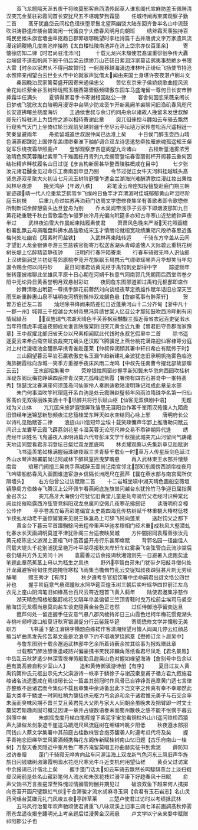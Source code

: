 <!-- { "loadSidebar": true } -->
　　双飞龙劒隔天涯五夜干将映莫邪客自西清传起草人谁东阁代宣麻防差玉佩聨清汉突兀金茎驻彩霞囘首长安犹尺五不堪魂梦到霜笳
　　任城待闸再柬龚观察子勤二首
　　髙牙犹矗岱云间松色徂徕堕翠鬟北望燕幽饶大陆东回齐鲁半名山中流鼓吹洪涛静逺岸楼台碧海闲一代循良宁乆借春风明月向朝班
　　绣斧霜天羡独持百城民吏候朱旗宫墙曲阜抠趋日郡郭琅琊眺望时李杜诗篇千古并唐虞文字万家遗风流漫诧铜鞮絶几度南池岸接防【太白楼杜陵南池并在济上岱宗亦仅百里余】
　　寄懐徐防知二律【时君尚驻淮沛问】
　　十载元龙兴未頽使君髙谊重徘徊争传大纛台端借不道孤帆阙下囘千仞吕梁云缥缈万山芒砀日萦洄浮家莫话鸱夷事愁絶乡书限大雷【时余以家君乆不得问故暂归】一舸晨移越海濆边淮林叶正纷纭飞扬使节持沧水憔悴亲闱望白云世业乆传中论就家声犹借太闻由来国士身堪许夜夜湛卢刷斗文
　　桑园晚泊民家篱菊盛开因寄宋通侯忠父
　　苦忆东京宋子侯娇娆歌曲擅风流金花灿烂萦金谷玉树玲珑照玉楼西第壶觞频啸傲东园车马盛淹留一尊何日长安市醉揷霜华任满头
　　夏镇得家君手书寄谢相国赵公一律
　　客舎何因恋采薇亲闱长日梦魂飞犹欣太白陪明月漫讶中台隔少防龙衮乍开新鳯阙羊裘聊问旧渔矶春风咫尺长安道拂曙兰桡度海圻
　　王通侯世叔与余订约同舟余以诸故人挽留未发世叔解缆先行特驻济上为岱宗之游以相待寄谢此章
　　突兀徂徕控斗躔如云车骑去飘然行窥紫气天门上坐倚红轮日观前吴越封疆千垒尽云亭坛壝万家传苍松百尺遥相迓一笑秦皇避雨年
　　舟抵留城追世叔説仲闻已达淮上矣
　　十日侯门醉玉壶西山晴色满燕都蹉跎上国停车盖缥缈秦淮下舳舻调合双龙诗思逺愁牵独雁旅魂孤遥知王粲従军乐绕夜霜华照鹿卢
　　登邹观察彦吉鬯阁望九龙诸山
　　古桧新篁浥雾浓芳池晴色照芙蓉雕栏紫翠飞千雉画栋丹青列九龙搦管登坛春雪丽衔杯开阁暮云重何因结社精庐畔杖履名山日过従【彦吉构新居甚华整晋陵胜概咸在目中】
　　七夕张汝元诸君醵金见过命乐工奏南剧申旦乃别
　　令节过従正女牛天河斜挂越城头髙贤总逐双星聚大火初当七月流玉树阶庭懐乍遣金兰湖海兴难酬清歌烂漫红妆出秉烛风林尽夜游
　　挽吴鸿胪【年政八秩】
　　彩笔淩云帝座知投簮旋赴鹿门期三朝宦迹疎靖一代人伦重紫芝鹤驾乍飞缑岭日鱼竿才弃渭濵时佳城郁郁黄山畔泪尽阶庭玉树枝
　　后重九舟过姑苏再泊葑门访周文学懋修夜集坐有善歌者即令歌懋修所制新词余醉憩斋头达旦登舟为别
　　乔木吴阊带浅莎子云亭下即烟波那知九日黄花艳重聴千秋白雪歌霜色乍侵罗袂冷月光偏向玳筵多亦知古寺寒山近愁絶钟声夜半过
　　武林夜泊雪大作晨起柬陆履素使君
　　萧萧风色晚来严淅天花照画檐粉署乱飘云母屑雕盘斜拂水晶盐歌成宋玉才情丽论就桓宽政绩廉咫尺段桥春思近蚤梅何处吐幽岩【履素时司盐铁】
　　入武林再柬陆转运
　　千骑东方皁盖从云间才望旧人龙金银佛寺游三竺盐铁官衙寄万松送客湖头青嶂逺懐人天际碧云重桃花树树长堤上忆醉精蓝静夜钟
　　汪明府行春阡陌寄柬
　　行春车骑寂无哗人识仙郎上汉槎谿涧芝兰初绽萼郊原桃李竞开花飘飖玉舄携云气缥缈瑶琴弄月华却笑当年勾漏令赐金何以问丹砂
　　夏日同诸君访黄元枢于禹钧刺史邸得中字
　　踪迹频年怅转蓬披襟聊此坐雄风平原十日心期在河朔千秋意气同南郭几凭朝雨后西堂帘巻夕阳中无论异日黄香誉明月双悬射彩虹
　　夜同詹东图邵道卿过禹钧元枢邸即席作
　　妙舞清歌出玳筵一尊携手醉花前藜然刘向谈经夜草定扬雄作赋年话旧总深天竺雨烹新重醉惠山泉不堪明夜河桥别憔悴双龙劒色悬【詹癖茗事有醉茶轩】
　　贺曽方伯迁左二首
　　灿烂除书绛阙来防差红日近蓬莱河山十二分齐甸【浙中凡十一郡一州】城郭三千控越台大树帝思冯异绩甘棠人忆召公才那知鼓吹西泠畔剰有闲情赋緑苔
　　双旌瑞气浓湖天晴色半芙蓉枫宸黼黻三孤近薇省衣冠百吏従瀔水当年符借虎丰城遥夜劒成龙谁言陜服棠阴旧突兀黄金近九重【曽君旧守吾郡而家豫章】王中叔擢北部归省天台以尺素相闻赋此代饯时永叔乞假里中二首
　　除书遥逐夏云来希白斋空赋浪裁突兀螭头还汉殿飞腾骥足上燕台桃花满路迎仙客棣萼分庭对上材烂漫瑶池金醴熟早携青雀赴蓬莱【仲叔倅润顔其署中轩曰希白有赋传于时】
　　三山回望暮云平岩石嬴镌傲吏名玉漏乍趋新建礼金波犹恋旧承明帆拖雾色临沧海斾拥霞标向赤城一笑季方重握手夜床风雨二龙鸣【中叔先任南曹今擢北部故颔聨云云】
　　王水部招集署中
　　荧煌银烛照窗纱握手新知鬓未华忽向西园吹桂树浑疑东阁玩梅花峥嵘四岳排青汉突兀孤峰逗紫霞【署傍有四古石甚竒中一峯特髙秀】锦瑟沈沈春满座何须蓬岛问仙家伶人奏剧适歌陆浚明珠记戏成此章呈水部
　　朱门何事滥吹竽玳瑁筵开系白驹是处云霞聨赵璧频年风雨泣隋珠华名第一归仙客髙价无双得丽姝美酒十千尽醉共将行乐赋山枢【仙客无双俱剧中语】
　　无题戏为义山体
　　兀兀匡床旅梦遐银屏珠箔思无涯阳台作客千峯雨汉苑懐人九陌霞旧恨经年迷锦瑟新愁频夜泣悲笳桂堂东畔天如水空结同心咏上邪
　　唐明府长公以诗札见贻赋答二律
　　浪迹山川信短笻尘埃十载笑疎慵声华郢上推唐勒词赋云间识士龙囊草云霞飞薜荔剑花星斗湿芙蓉无论咫尺神交易不忝钟期异代逢
　　绣虎经年识姓名飞鳬遥夜入承明诗篇六代夸彭泽文学千秋擅武城突兀山河留间气踌躇天地话同盟看君赤羽登坛日粲烂双龙匣底鸣
　　林贞耀观察以先集新草见贻赋谢
　　飞书遥羡笔如椽满握骊珠破夜眠三世青藜千载业一时草万人传星辰剑色延江外山水琴声越署前尚记阿咸林下醉风篁摇曳梦魂悬
　　再入武林柬王水部并懐蔡南宫
　　琅琊门阀擅三吴携手燕城醉玉壶尚记南宫邻北那知东阁傍西湖帘栊夜月飞吟啸船舫春风入画图谁道宦游乡信隔长洲咫尺在菰芦【曩在燕水部与南宫寓所仅隔墙头】
　　右方伯曾公过访赋赠二首
　　十二岩城坐啸中湖天晴色画船空薇垣镇静周方伯棘寺飞腾汉上公环佩乍看燕阙底旌旗曽闪越台东犹怜竹马争迎日屈指黄金召次公
　　突兀髙牙大海傍分符犹忆旧黄堂儿童是处夸骑竹父老经时识种棠北阙丝纶催晓露西泠弦管竞斜阳双龙总属司空佩几夜寒花拂劒铓
　　读唐明府竒樟公传作
　　亭亭苍盖立莓苔彩笔偏宜太史裁四海竞传枯树赋千林重覩大椿材低枝乍挟虬龙动老干遥惊鸑鷟来见説三珠瀛岛上可辞飞舄向蓬莱
　　送赵钧父之都下
　　黄金台下暮云平首蹑騊駼问去程帝里声华驰孝穆相门经术重成秋风大壑潜虬化春水长天画鹢明莫道平津犹卧阁三台遥夜映吴城
　　方仲闇招同袁履善张汝元黄元枢陈忠父游湖上髙梧飞叶菡萏盛开舟行乐甚即席赋
　　背郭名园一径幽佳人同载大堤头千花别浦犹呈艳万叶平湖尽报秋夹岸轩车红雾袅飞空弦管白云流沙棠后夜仍堪共方外无劳问十洲
　　袁履善过访余报谒秋湘馆则先一日避暑入虎跑矣泚笔题此章芭蕉茎上毋以为嵇生之凤也
　　野外亭翳白茒朱门犹带夕阳敲寻僧何处开龙藏避客经旬住虎跑掩径寒松飞雨集当檐脩竹乱云交従知叔夜疎狂甚片刺无劳续解嘲
　　赠王秀才【有序】
　　秋夕遵考冬官招饮署中坐命嗣君出迓文恪公四世孙也
　　握手阶庭意气悬双瞳秋水照华筵荧煌玉树三朝后奕叶瑶华四世前江左乌衣元上座山阴鸿笔旧如椽髙台百尺云霄近翘首飞黄入蓟年
　　陆使君邀集净慈作
　　湖天晴色照楼船酩酊桃花又隔年皁盖徧留三竺顶青鞋时曳万松前尘埃司马裘空敝海岱元龙榻尚悬莫向盐车谈吏隠黄金台色正苍然
　　过任侍御池亭留奕达旦
　　菰芦何处一留连握手任安意气悬八郡风棱持斧日三山霞色烂柯年梅花惯覔湖头寺桃叶频呼渡口船莫讶秋宵银漏促分行云髻簇华筵
　　寄周懋修文学并懐殷无美职方
　　飞书遥下楚江濆锦字横题白练裙作客潇湘频望月懐人阊阖几停云红顔总擅当垆曲黑发先传吿墓文最是沧浪亭下约不堪魂梦绕鸥羣【懋修订余卜居吴中】
　　与詹东图别十载余邂逅武林邸中乞余所着诗薮余拉其绘事为报戏赠此章
　　廿载都门醉浊醪重逢岐路兴偏豪携书笑我非麟角落纸看君尽凤毛【君名景鳯】中岳乱云秋梦逺少林深雪夜禅劳殷勤且趂吴山色对握如椽望海涛【詹别号中岳余以邑有嵩髙尝自称少室山人】
　　追和黄侍御滇游诗册【有序】
　　夏日过友人黄禹钧第仲氏元枢出示先大父滇游诗一帙李于鳞徐子与谢茂秦皇甫子循方君九叙施君峻诸名流遗墨咸在焉琅琊长公一篇盖其弱冠时作风骨已自铮铮吾邑章黄门适七言律亦整致不后诸君而今集似不载且章集中余诗备出此下岂文字之传真有幸不幸耶然此篇大类李于鳞或一时同社稍为櫽括也元枢力丐余追和余于诸君惟元美子与石交余率未面而臭味风期不啻兰艾且黄君先大父夙与家大人同朝余虽晚未及把臂即一时文士麏契若斯趣尚固可概见因课一章并占缀数语巻末而蜀州散帙之感不能不怅惘于暮云斜照中矣
　　朱旗摇曳度丹梯白笔辉煌下紫泥宇宙忽看铜柱外山川遥问铁桥西猿声九驿催龙剑象迹千崖送马蹏咫尺风流庭树在缃缣吟眺夕阳低
　　秋夜遵水部招同钱山人蔡文学集署中其前庭古桂数株皆合抱芬馥袭人时遵考瓜代将及矣
　　握手青袍恋旧绨华堂风雾酒频携梅花东阁传新赋桂树南山忆旧题【古乐府南山一桂树】万壑天香灵隠近中峯月色广寒齐淹留莫唱王孙曲赫奕征书到紫泥
　　薛防知过访奉赠
　　蓬门千骑寂无哗肯向盐车问渥洼海上双龙新气色河东三凤旧声华旌旂日闪钱塘树卤簿霞明瀔水花咫尺寒光牛斗近支机何用望仙槎
　　黄贞父过访寓中余报谒已计偕北上矣
　　握手蓬门话太如云车骑去飘然长鸣騄駬燕台上淡扫蛾睂汉阙前是处名山藏彩笔何人流水和朱弦花枝烂漫平康下好趂春风十日眠
　　俞声父饷书万言推挹深至殊愧过情搦管附酬并期见过
　　破浪双鱼下越来何人携掷向苍苔开函尺璧飘虹气伏千金滞骏才流水胡麻寻玉洞【俞君有玉石岩志】名山灵药问瑶台莫嫌元礼门风峻五夜亭辟草莱
　　三楚卢使君过访时以考绩抵武林
　　五马风行治蜀年欢声驰颂使君贤重飞八咏双溪上旧事三闾七泽前画鹢髙秋停雾雨苍龙遥夜揭奎躔明光上考亲题后烂漫黄金汉阙悬
　　卢文学以宁亲来婺中赋赠祁阳郡公子也
